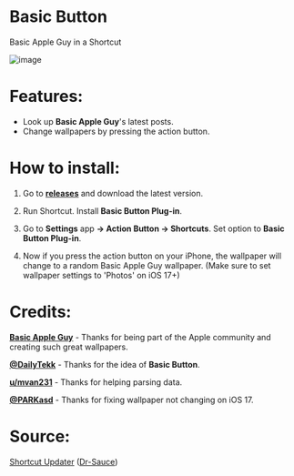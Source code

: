 # Basic Button
Basic Apple Guy in a Shortcut

![image](https://github.com/Dr-Sauce/BasicButton/assets/82555878/63cb4b36-302d-4eb6-af3c-b5e703cd1e5f)

# Features:
- Look up **Basic Apple Guy**'s latest posts.
- Change wallpapers by pressing the action button.

# How to install:
1. Go to [**releases**](https://github.com/Dr-Sauce/basicbutton/releases/latest) and download the latest version.

2. Run Shortcut. Install **Basic Button Plug-in**.

3. Go to **Settings** app **→ Action Button → Shortcuts**. Set option to **Basic Button Plug-in**.

4. Now if you press the action button on your iPhone, the wallpaper will change to a random Basic Apple Guy wallpaper. (Make sure to set wallpaper settings to 'Photos' on iOS 17+)

# Credits:
[**Basic Apple Guy**](https://twitter.com/basicappleguy) - Thanks for being part of the Apple community and creating such great wallpapers.

[**@DailyTekk**](https://twitter.com/DailyTekk) - Thanks for the idea of **Basic Button**.

[**u/mvan231**](https://reddit.com/user/mvan231) - Thanks for helping parsing data.

[**@PARKasd**](https://github.com/PARKasd) - Thanks for fixing wallpaper not changing on iOS 17.

# Source:

[Shortcut Updater](https://github.com/Dr-Sauce/ShortcutUpdater) ([Dr-Sauce](https://github.com/Dr-Sauce))
